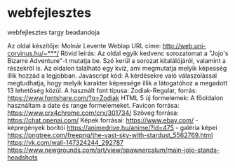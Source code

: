 # webfejlesztes
webfejlesztes targy beadandoja

Az oldal készítője: Molnár Levente
Weblap URL címe: http://web.uni-corvinus.hu/~***/
Rövid leírás: Az oldal egyik kedvenc sorozatomat a "Jojo's Bizarre Adventure"-t mutatja be. Szó kerül a sorozat kitalálójáról, valamint a részekről is. Az oldalon található egy kvíz, ami megmutatja melyik képesség illik hozzád a legjobban.
Javascript kód: A kérdésekre való válaszolással megtudhatja, hogy melyik karakter képessége illik a látogatóhoz a megadott 13 lehetőség közül.
A használt font típusa: Zodiak-Regular, forrás: https://www.fontshare.com/?q=Zodiak
HTML 5 új formelemek: A főoldalon használtam a date és range formelemeket.
Favicon forrása: https://www.crx4chrome.com/crx/301734/
Szöveg forrása: https://chat.openai.com/
Képek forrásai:
    https://www.ebay.com/ - képregények borítói
    https://animedrive.hu/anime/?id=475 - galéria képei
    https://pngtree.com/freepng/the-vast-sky-with-stardust_5562769.html
    https://vk.com/wall-147324244_292787
    https://www.newgrounds.com/art/view/spawnercalum/main-jojo-stands-headshots
